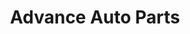 ---
title: "Advance Auto Parts"
url: /orlando/advance-auto-parts-south-orange-blossom-trail/
shop: car parts
---